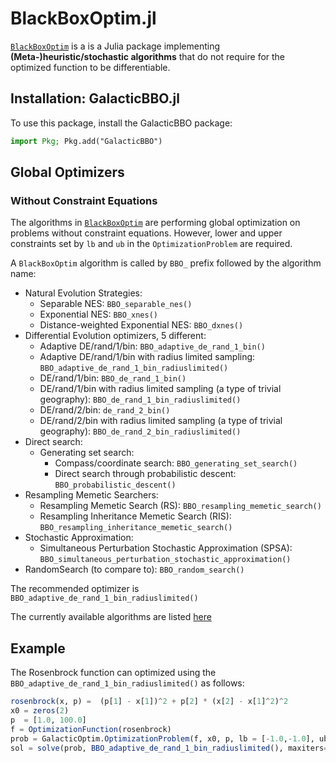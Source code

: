 # BlackBoxOptim.jl
[`BlackBoxOptim`](https://github.com/robertfeldt/BlackBoxOptim.jl) is a is a Julia package implementing **(Meta-)heuristic/stochastic algorithms** that do not require for the optimized function to be differentiable.

## Installation: GalacticBBO.jl

To use this package, install the GalacticBBO package:

```julia
import Pkg; Pkg.add("GalacticBBO")
```

## Global Optimizers

### Without Constraint Equations

The algorithms in [`BlackBoxOptim`](https://github.com/robertfeldt/BlackBoxOptim.jl) are performing global optimization on problems without
constraint equations. However, lower and upper constraints set by `lb` and `ub` in the `OptimizationProblem` are required.

A `BlackBoxOptim` algorithm is called by `BBO_` prefix followed by the algorithm name:

* Natural Evolution Strategies:
  - Separable NES: `BBO_separable_nes()`
  - Exponential NES: `BBO_xnes()`
  - Distance-weighted Exponential NES: `BBO_dxnes()`
* Differential Evolution optimizers, 5 different:
  - Adaptive DE/rand/1/bin: `BBO_adaptive_de_rand_1_bin()`
  - Adaptive DE/rand/1/bin with radius limited sampling: `BBO_adaptive_de_rand_1_bin_radiuslimited()`
  - DE/rand/1/bin: `BBO_de_rand_1_bin()`
  - DE/rand/1/bin with radius limited sampling (a type of trivial geography): `BBO_de_rand_1_bin_radiuslimited()`
  - DE/rand/2/bin: `de_rand_2_bin()`
  - DE/rand/2/bin with radius limited sampling (a type of trivial geography): `BBO_de_rand_2_bin_radiuslimited()`
* Direct search:
  - Generating set search:
    - Compass/coordinate search: `BBO_generating_set_search()`
    - Direct search through probabilistic descent: `BBO_probabilistic_descent()`
* Resampling Memetic Searchers:
  - Resampling Memetic Search (RS): `BBO_resampling_memetic_search()`
  - Resampling Inheritance Memetic Search (RIS): `BBO_resampling_inheritance_memetic_search()`
* Stochastic Approximation:
  - Simultaneous Perturbation Stochastic Approximation (SPSA): `BBO_simultaneous_perturbation_stochastic_approximation()`
* RandomSearch (to compare to): `BBO_random_search()`

The recommended optimizer is `BBO_adaptive_de_rand_1_bin_radiuslimited()`

The currently available algorithms are listed [here](https://github.com/robertfeldt/BlackBoxOptim.jl#state-of-the-library)

## Example

The Rosenbrock function can optimized using the `BBO_adaptive_de_rand_1_bin_radiuslimited()` as follows:

```julia
rosenbrock(x, p) =  (p[1] - x[1])^2 + p[2] * (x[2] - x[1]^2)^2
x0 = zeros(2)
p  = [1.0, 100.0]
f = OptimizationFunction(rosenbrock)
prob = GalacticOptim.OptimizationProblem(f, x0, p, lb = [-1.0,-1.0], ub = [1.0,1.0])
sol = solve(prob, BBO_adaptive_de_rand_1_bin_radiuslimited(), maxiters=100000, maxtime=1000.0)
```





